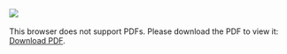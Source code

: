 <img src = "https://travis-ci.com/hrgrimsl/STEAMS.svg?token=y5H9g77PxszWJHZmEWzC&branch=master">
<object data="https://github.com/hrgrimsl/STEAMS/edit/master/Documentation.pdf" type="application/pdf" width="700px" height="700px">
    <embed src="https://github.com/hrgrimsl/STEAMS/edit/master/Documentation.pdf">
        <p>This browser does not support PDFs. Please download the PDF to view it: <a href="https://github.com/hrgrimsl/STEAMS/edit/master/Documentation.pdf">Download PDF</a>.</p>
    </embed>
</object>
